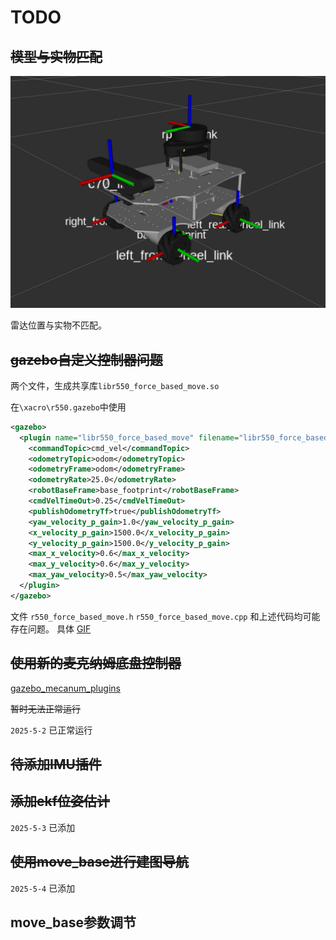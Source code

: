 # TODO

## ~~模型与实物匹配~~

![RVIZ](https://github.com/whsleep/r550_gazebo/blob/main/picture/rviz.png)

雷达位置与实物不匹配。

## ~~gazebo自定义控制器问题~~ 

两个文件，生成共享库`libr550_force_based_move.so`

在`\xacro\r550.gazebo`中使用

```xml
<gazebo>
  <plugin name="libr550_force_based_move" filename="libr550_force_based_move.so">
    <commandTopic>cmd_vel</commandTopic>
    <odometryTopic>odom</odometryTopic>
    <odometryFrame>odom</odometryFrame>
    <odometryRate>25.0</odometryRate>
    <robotBaseFrame>base_footprint</robotBaseFrame>
    <cmdVelTimeOut>0.25</cmdVelTimeOut>
    <publishOdometryTf>true</publishOdometryTf>
    <yaw_velocity_p_gain>1.0</yaw_velocity_p_gain>
    <x_velocity_p_gain>1500.0</x_velocity_p_gain>
    <y_velocity_p_gain>1500.0</y_velocity_p_gain>
    <max_x_velocity>0.6</max_x_velocity>
    <max_y_velocity>0.6</max_y_velocity>
    <max_yaw_velocity>0.5</max_yaw_velocity>
  </plugin>
</gazebo>
```
文件
`r550_force_based_move.h`
`r550_force_based_move.cpp`
和上述代码均可能存在问题。
具体 [GIF](https://github.com/whsleep/r550_gazebo/blob/main/picture/gzebo.gif)

## ~~使用新的麦克纳姆底盘控制器~~
[gazebo_mecanum_plugins](https://github.com/qaz9517532846/gazebo_mecanum_plugins/tree/ros1-noetic)

~~暂时无法正常运行~~

`2025-5-2` 已正常运行

## ~~待添加IMU插件~~
## ~~添加ekf位姿估计~~
`2025-5-3` 已添加
## ~~使用move_base进行建图导航~~
`2025-5-4` 已添加
## move_base参数调节